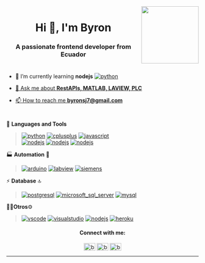 <img align='right' src="https://media.giphy.com/media/M9gbBd9nbDrOTu1Mqx/giphy.gif" width="150">
<h1 align="center">Hi 👋, I'm Byron</h1>
<h3 align="center">A passionate frontend developer from Ecuador</h3>

#

- 🌱 I’m currently learning **nodejs** <a href="https://github.com/mbyron7-code"><img src="https://img.shields.io/badge/python-FFFF00.svg?style=for-the-badge&logo=python&logoColor=0768a8&labelColor=ffffff" alt="python">

- 💬 Ask me about **RestAPIs, MATLAB, LAVIEW, PLC**

- 📫 How to reach me **byronsj7@gmail.com**

#

🧰 **Languages and Tools**
  ><a href="https://github.com/mbyron7-code"><img src="https://img.shields.io/badge/python-FFFF00.svg?style=for-the-badge&logo=python&logoColor=0768a8&labelColor=ffffff" alt="python"></a>
<a href="https://github.com/mbyron7-code"><img src="https://img.shields.io/badge/C++-4B0082.svg?style=for-the-badge&logo=c%2B%2B&logoColor=4B0082&labelColor=ffffff" alt="cplusplus"></a>
<a href="https://github.com/mbyron7-code"><img src="https://img.shields.io/badge/JS-f5f542.svg?style=for-the-badge&logo=javascript&logoColor=f5f542&labelColor=ffffff" alt="javascript"></a>  
<a href="https://github.com/mbyron7-code"><img src="https://img.shields.io/badge/nodejs-588157.svg?style=for-the-badge&logo=nodedotjs&logoColor=588157&labelColor=ffffff" alt="nodejs"></a>
<a href="https://github.com/mbyron7-code"><img src="https://img.shields.io/badge/nodered-e63946.svg?style=for-the-badge&logo=nodered&logoColor=e63946&labelColor=ffffff" alt="nodejs"></a>
<a href="https://github.com/mbyron7-code"><img src="https://img.shields.io/badge/express-5e548e.svg?style=for-the-badge&logo=express&logoColor=5e548e&labelColor=ffffff" alt="nodejs"></a>

🏭 **Automation** 🤖
  ><a href="https://github.com/mbyron7-code"><img src="https://img.shields.io/badge/arduino-00979D.svg?style=for-the-badge&logo=arduino&logoColor=00979D&labelColor=ffffff" alt="arduino"></a>
<a href="https://github.com/mbyron7-code"><img src="https://img.shields.io/badge/labview-ffdb00.svg?style=for-the-badge&logo=labview&logoColor=ffdb00&labelColor=ffffff" alt="labview"></a>
<a href="https://github.com/mbyron7-code"><img src="https://img.shields.io/badge/siemens_lenguaje-009999.svg?style=for-the-badge&logo=siemens&logoColor=009999&labelColor=ffffff" alt="siemens"></a>

⚡ **Database** 🔝
  ><a href="https://github.com/mbyron7-code"><img src="https://img.shields.io/badge/postgresql-6566ba.svg?style=for-the-badge&logo=postgresql&logoColor=6566ba&labelColor=ffffff" alt="postgresql"></a>
<a href="https://github.com/mbyron7-code"><img src="https://img.shields.io/badge/microsoft_sql_server-cc2927.svg?style=for-the-badge&logo=microsoftsqlserver&logoColor=cc2927&labelColor=ffffff" alt="microsoft_sql_server"></a>
<a href="https://github.com/mbyron7-code"><img src="https://img.shields.io/badge/mysql-3aabe8.svg?style=for-the-badge&logo=mysql&logoColor=3aabe8&labelColor=ffffff" alt="mysql"></a>

👩‍💻**Otros**⚙️
 ><a href="https://github.com/priyanshumay"><img src="https://img.shields.io/badge/vscode-blue.svg?style=for-the-badge&logo=visual-studio-code&labelColor=ffffff&logoColor=blue" alt="vscode"></a>
<a href="https://github.com/priyanshumay"><img src="https://img.shields.io/badge/visual_studio-5c2d91.svg?style=for-the-badge&logo=visualstudio&logoColor=5c2d91&labelColor=ffffff" alt="visualstudio"></a>
<a href="https://github.com/mbyron7-code"><img src="https://img.shields.io/badge/flutter-0077b6.svg?style=for-the-badge&logo=flutter&logoColor=0077b6&labelColor=ffffff" alt="nodejs"></a>
<a href="[https://github.com/priyanshumay](https://github.com/mbyron7-code)"><img src="https://img.shields.io/badge/heroku-430698.svg?style=for-the-badge&logo=heroku&logoColor=430098&labelColor=ffffff" alt="heroku"></a>

<h4 align="center">Connect with me:</h4> 
<p align="center">
<a href="https://twitter.com/byronsj7" target="blank"><img align="center" src="https://raw.githubusercontent.com/rahuldkjain/github-profile-readme-generator/master/src/images/icons/Social/twitter.svg" alt="byronsj7" height="20" width="30" /></a>
<a href="https://fb.com/byron mauricio sj" target="blank"><img align="center" src="https://raw.githubusercontent.com/rahuldkjain/github-profile-readme-generator/master/src/images/icons/Social/facebook.svg" alt="byron mauricio sj" height="20" width="30" /></a>
<a href="https://instagram.com/byronsj07" target="blank"><img align="center" src="https://raw.githubusercontent.com/rahuldkjain/github-profile-readme-generator/master/src/images/icons/Social/instagram.svg" alt="byronsj07" height="20" width="30" /></a>
</p>

------
